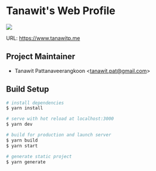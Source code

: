 # Tanawit's Web Profile

![](https://github.com/tanawitpat/tanawit-web-profile/workflows/production/deploy/badge.svg)

URL: <https://www.tanawitp.me>

## Project Maintainer

- Tanawit Pattanaveerangkoon <<tanawit.pat@gmail.com>>

## Build Setup

```bash
# install dependencies
$ yarn install

# serve with hot reload at localhost:3000
$ yarn dev

# build for production and launch server
$ yarn build
$ yarn start

# generate static project
$ yarn generate
```
